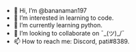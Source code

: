 - 👋 Hi, I’m @bananaman197
- 👀 I’m interested in learning to code.
- 🌱 I’m currently learning python.
- 💞️ I’m looking to collaborate on ¯\_(ツ)_/¯
- 📫 How to reach me: Discord, pati#8389.

<!---
bananaman197/bananaman197 is a ✨ special ✨ repository because its `README.md` (this file) appears on your GitHub profile.
You can click the Preview link to take a look at your changes.
--->
